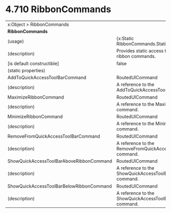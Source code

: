 <html dir="LTR" xmlns:mshelp="http://msdn.microsoft.com/mshelp" xmlns:ddue="http://ddue.schemas.microsoft.com/authoring/2003/5" xmlns:xlink="http://www.w3.org/1999/xlink" xmlns:tool="http://www.microsoft.com/tooltip">

<body>
 <input type="hidden" id="userDataCache" class="userDataStyle">
 <input type="hidden" id="hiddenScrollOffset">
 <img id="dropDownImage" style="display:none; height:0; width:0;" src="../local/drpdown.gif">
 <img id="dropDownHoverImage" style="display:none; height:0; width:0;" src="../local/drpdown_orange.gif">
 <img id="collapseImage" style="display:none; height:0; width:0;" src="../local/collapse.gif">
 <img id="expandImage" style="display:none; height:0; width:0;" src="../local/exp.gif">
 <img id="collapseAllImage" style="display:none; height:0; width:0;" src="../local/collall.gif">
 <img id="expandAllImage" style="display:none; height:0; width:0;" src="../local/expall.gif">
 <img id="copyImage" style="display:none; height:0; width:0;" src="../local/copycode.gif">
 <img id="copyHoverImage" style="display:none; height:0; width:0;" src="../local/copycodeHighlight.gif">
 <div id="header"><h1 class="heading">4.710 RibbonCommands</h1></div>

 <div id="mainSection">
 <div id="mainBody">
 <div id="allHistory" class="saveHistory" onsave="saveAll()" onload="loadAll()"></div>
 <p xmlns:wsd="http://wsdev.schemas.microsoft.com/authoring/2008/2" xmlns:msxsl="urn:schemas-microsoft-com:xslt" xmlns:script="urn:script" xmlns:build="urn:build">
 </p>
 <div id="sectionSection0" class="section" name="collapseableSection">
 <content xmlns="http://ddue.schemas.microsoft.com/authoring/2003/5" xmlns:wsd="http://wsdev.schemas.microsoft.com/authoring/2008/2" xmlns:msxsl="urn:schemas-microsoft-com:xslt" xmlns:script="urn:script" xmlns:build="urn:build">
 </content>
 </div>
 <div id="sectionSection1" class="section" name="collapseableSection">
 <content xmlns="http://ddue.schemas.microsoft.com/authoring/2003/5" xmlns:wsd="http://wsdev.schemas.microsoft.com/authoring/2008/2" xmlns:msxsl="urn:schemas-microsoft-com:xslt" xmlns:script="urn:script" xmlns:build="urn:build">
 <table class="ProtocolAuthoredTable" xmlns="">
 <tr><td colspan="2">
<mshelp:link keywords="86913f34-aa06-4c94-9f09-83936a822fd8" tabindex="0">x:Object</mshelp:link> &gt; <mshelp:link keywords="72110f36-d76d-4cf1-91ba-36a45e8bb3cf" tabindex="0">RibbonCommands</mshelp:link> </td>
 </tr>
 <tr><td colspan="2">
 <b>
RibbonCommands </b>
 </td>
 </tr>
 <tr><td><div class="indent0">(usage)</div></td>
 <td>{x:Static RibbonCommands.StaticPropertyName} </td>
 </tr>
 <tr><td><div class="indent0">(description)</div></td>
 <td>Provides static access to standard ribbon commands. </td>
 </tr>
 <tr><td><div class="indent0">[is default constructible]</div></td>
 <td>false </td>
 </tr>
 <tr><td><div class="indent0">(static properties)</div></td>
 <td> </td>
 </tr>
 <tr><td><div class="indent2">AddToQuickAccessToolBarCommand</div></td>
 <td><mshelp:link keywords="6c7d6233-cfeb-4748-96dd-91edda7f5426" tabindex="0">RoutedUICommand</mshelp:link> </td>
 </tr>
 <tr><td><div class="indent4">(description)</div></td>
 <td>A reference to the AddToQuickAccessToolBar command. </td>
 </tr>
 <tr><td><div class="indent2">MaximizeRibbonCommand</div></td>
 <td><mshelp:link keywords="6c7d6233-cfeb-4748-96dd-91edda7f5426" tabindex="0">RoutedUICommand</mshelp:link> </td>
 </tr>
 <tr><td><div class="indent4">(description)</div></td>
 <td>A reference to the MaximizeRibbon command. </td>
 </tr>
 <tr><td><div class="indent2">MinimizeRibbonCommand</div></td>
 <td><mshelp:link keywords="6c7d6233-cfeb-4748-96dd-91edda7f5426" tabindex="0">RoutedUICommand</mshelp:link> </td>
 </tr>
 <tr><td><div class="indent4">(description)</div></td>
 <td>A reference to the MinimizeRibbon command. </td>
 </tr>
 <tr><td><div class="indent2">RemoveFromQuickAccessToolBarCommand</div></td>
 <td><mshelp:link keywords="6c7d6233-cfeb-4748-96dd-91edda7f5426" tabindex="0">RoutedUICommand</mshelp:link> </td>
 </tr>
 <tr><td><div class="indent4">(description)</div></td>
 <td>A reference to the RemoveFromQuickAccessToolbar command. </td>
 </tr>
 <tr><td><div class="indent2">ShowQuickAccessToolBarAboveRibbonCommand</div></td>
 <td><mshelp:link keywords="6c7d6233-cfeb-4748-96dd-91edda7f5426" tabindex="0">RoutedUICommand</mshelp:link> </td>
 </tr>
 <tr><td><div class="indent4">(description)</div></td>
 <td>A reference to the ShowQuickAccessToolBarAboveRibbon command. </td>
 </tr>
 <tr><td><div class="indent2">ShowQuickAccessToolBarBelowRibbonCommand</div></td>
 <td><mshelp:link keywords="6c7d6233-cfeb-4748-96dd-91edda7f5426" tabindex="0">RoutedUICommand</mshelp:link> </td>
 </tr>
 <tr><td><div class="indent4">(description)</div></td>
 <td>A reference to the ShowQuickAccessToolBarBelowRibbon command. </td>
 </tr>
</table>
 </content>
 </div>
 <!--[if gte IE 5]>
 <tool:tip element="languageFilterToolTip" avoidmouse="false"/>
 <![endif]-->
 </div>
 <a name="feedback"></a><span></span>
 </div>
</body></html>
